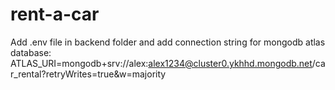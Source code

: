 # rent-a-car

Add .env file in backend folder and add connection string for mongodb atlas database:
ATLAS_URI=mongodb+srv://alex:alex1234@cluster0.ykhhd.mongodb.net/car_rental?retryWrites=true&w=majority
